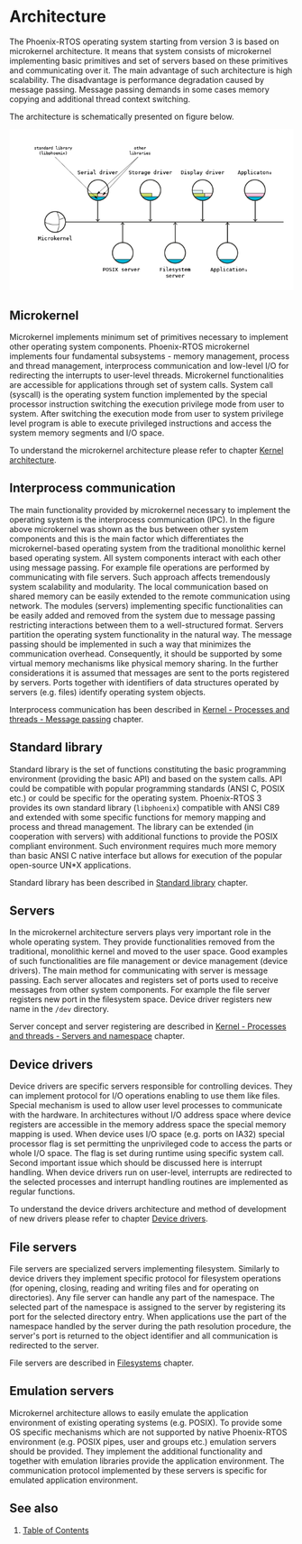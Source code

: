 # Architecture

The Phoenix-RTOS operating system starting from version 3 is based on microkernel architecture.
It means that system consists of microkernel implementing basic primitives and set of servers based on these primitives
and communicating over it.
The main advantage of such architecture is high scalability.
The disadvantage is performance degradation caused by message passing.
Message passing demands in some cases memory copying and additional thread context switching.

The architecture is schematically presented on figure below.

![Image](../_images/arch1.png)

## Microkernel

Microkernel implements minimum set of primitives necessary to implement other operating system components.
Phoenix-RTOS microkernel implements four fundamental subsystems - memory management, process and thread management,
interprocess communication and low-level I/O for redirecting the interrupts to user-level threads. Microkernel
functionalities are accessible for applications through set of system calls. System call (syscall) is the operating
system function implemented by the special processor instruction switching the execution privilege mode from user to
system. After switching the execution mode from user to system privilege level program is able to execute privileged
instructions and access the system memory segments and I/O space.

To understand the microkernel architecture please refer to chapter [Kernel architecture](../kernel/index.md).

## Interprocess communication

The main functionality provided by microkernel necessary to implement the operating system is the interprocess
communication (IPC). In the figure above microkernel was shown as the bus between other system components and this
is the main factor which differentiates the microkernel-based operating system from the traditional monolithic kernel
based operating system. All system components interact with each other using message passing. For example file
operations are performed by communicating with file servers. Such approach affects tremendously system scalability and
modularity. The local communication based on shared memory can be easily extended to the remote communication using
network. The modules (servers) implementing specific functionalities can be easily added and removed from the system
due to message passing restricting interactions between them to a well-structured format. Servers partition the
operating system functionality in the natural way. The message passing should be implemented in such a way that
minimizes the communication overhead. Consequently, it should be supported by some virtual memory mechanisms like
physical memory sharing. In the further considerations it is assumed that messages are sent to the ports registered by
servers. Ports together with identifiers of data structures operated by servers (e.g. files) identify operating system
objects.

Interprocess communication has been described in
[Kernel - Processes and threads - Message passing](../kernel/proc/msg.md) chapter.

## Standard library

Standard library is the set of functions constituting the basic programming environment (providing the basic API) and
based on the system calls. API could be compatible with popular programming standards (ANSI C, POSIX etc.) or could be
specific for the operating system. Phoenix-RTOS 3 provides its own standard library (`libphoenix`) compatible with ANSI
C89 and extended with some specific functions for memory mapping and process and thread management. The library can be
extended (in cooperation with servers) with additional functions to provide the POSIX compliant environment. Such
environment requires much more memory than basic ANSI C native interface but allows for execution of the popular
open-source UN*X applications.

Standard library has been described in [Standard library](../libc/index.md) chapter.

## Servers

In the microkernel architecture servers plays very important role in the whole operating system. They provide
functionalities removed from the traditional, monolithic kernel and moved to the user space. Good examples of
such functionalities are file management or device management (device drivers). The main method for communicating
with server is message passing. Each server allocates and registers set of ports used to receive messages from other
system components. For example the file server registers new port in the filesystem space. Device driver registers
new name in the `/dev` directory.

Server concept and server registering are described in
[Kernel - Processes and threads - Servers and namespace](../kernel/proc/namespace.md) chapter.

## Device drivers

Device drivers are specific servers responsible for controlling devices. They can implement protocol for I/O operations
enabling to use them like files. Special mechanism is used to allow user level processes to communicate with the
hardware. In architectures without I/O address space where device registers are accessible in the memory address space
the special memory mapping is used. When device uses I/O space (e.g. ports on IA32) special processor flag is set
permitting the unprivileged code to access the parts or whole I/O space. The flag is set during runtime using specific
system call. Second important issue which should be discussed here is interrupt handling. When device drivers run on
user-level, interrupts are redirected to the selected processes and interrupt handling routines are implemented as
regular functions.

To understand the device drivers architecture and method of development of new drivers please refer to chapter
[Device drivers](../devices/index.md).

## File servers

File servers are specialized servers implementing filesystem. Similarly to device drivers they implement specific
protocol for filesystem operations (for opening, closing, reading and writing files and for operating on directories).
Any file server can handle any part of the namespace. The selected part of the namespace is assigned to the server by
registering its port for the selected directory entry. When applications use the part of the namespace handled by the
server during the path resolution procedure, the server's port is returned to the object identifier and all
communication is redirected to the server.

File servers are described in [Filesystems](../filesystems/index.md) chapter.

## Emulation servers

Microkernel architecture allows to easily emulate the application environment of existing operating systems
(e.g. POSIX). To provide some OS specific mechanisms which are not supported by native Phoenix-RTOS environment
(e.g. POSIX pipes, user and groups etc.) emulation servers should be provided. They implement the additional
functionality and together with emulation libraries provide the application environment. The communication protocol
implemented by these servers is specific for emulated application environment.

## See also

1. [Table of Contents](../index.md)
